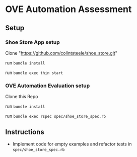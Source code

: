 # OVE Automation Assessment

## Setup

### Shoe Store App setup
Clone "https://github.com/colintsteele/shoe_store.git"

run `bundle install`

run `bundle exec thin start`

### OVE Automation Evaluation setup
Clone this Repo

run `bundle install`

run `bundle exec rspec spec/shoe_store_spec.rb`

## Instructions
- Implement code for empty examples and refactor tests in `spec/shoe_store_spec.rb`
